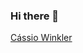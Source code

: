 ### Hi there 👋
<html>
<div class="badge-base LI-profile-badge" data-locale="pt_BR" data-size="large" data-theme="light" data-type="HORIZONTAL" data-vanity="cassiowinkler" data-version="v1"><a class="badge-base__link LI-simple-link" href="https://br.linkedin.com/in/cassiowinkler?trk=profile-badge">Cássio Winkler</a></div>
<script src="https://platform.linkedin.com/badges/js/profile.js" async defer type="text/javascript"></script> </html>
